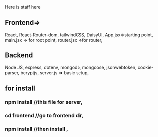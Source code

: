 
Here is staff here

## Frontend=>
React,
React-Router-dom,
tailwindCSS,
DaisyUI,
App.jsx=>starting point,
main.jsx => for root point, 
router.jsx =>for router,

## Backend 
Node JS,
express,
dotenv,
mongodb,
mongoose,
jsonwebtoken,
cookie-parser,
bcryptjs,
server.js => basic setup,

## for install
### npm install //this file for server,
### cd frontend //go to frontend dir,
### npm install //then install ,

